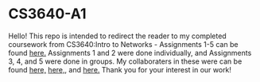 # CS3640-A1
Hello! This repo is intended to redirect the reader to my completed coursework from CS3640:Intro to Networks - Assignments 1-5 can be found [here.](https://research-git.uiowa.edu/mharbaugh/cs3640)
Assignments 1 and 2 were done individually, and Assignments 3, 4, and 5 were done in groups. My collaboraters in these were can be found [here,](https://research-git.uiowa.edu/msgauna) 
[here,](https://research-git.uiowa.edu/kto), and [here.](https://research-git.uiowa.edu/ecelias) Thank you for your interest in our work!
